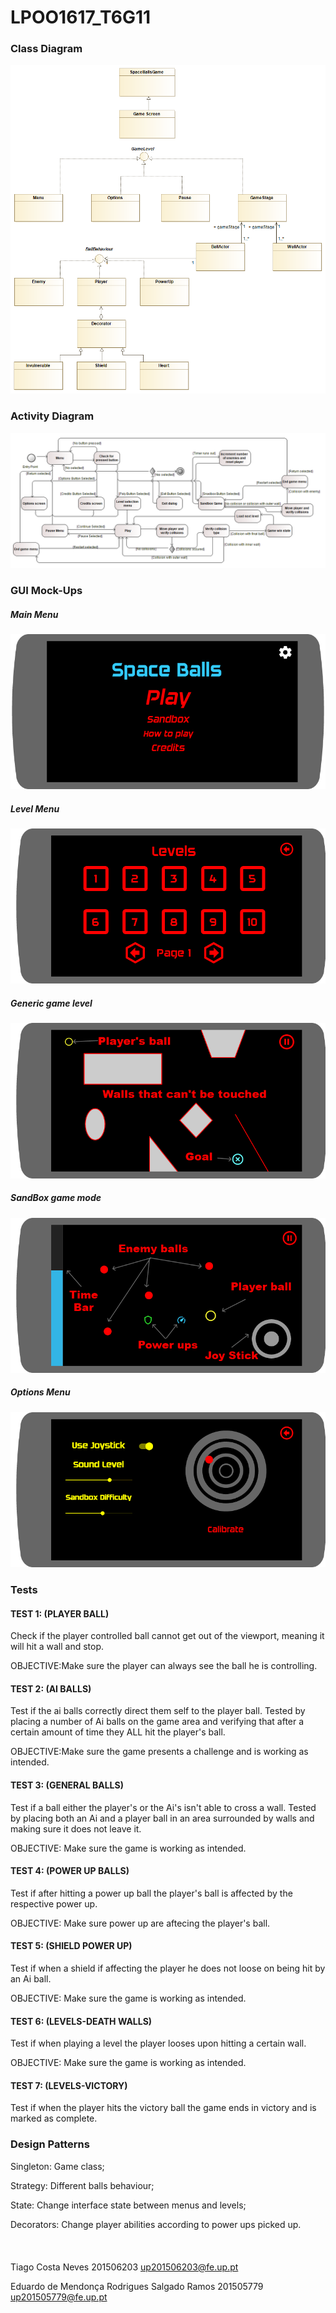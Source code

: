 # LPOO1617_T6G11

### Class Diagram
![Class Diagram](lpooClassDiagram.png)

### Activity Diagram
![Activity Diagram](Activity_diagram_Space_balls.png)

### GUI Mock-Ups
##### Main Menu
![Main Menu](pages/entrymenu.png)
##### Level Menu
![Level Menu](pages/levelmenu.png)
##### Generic game level
![Generic game level](pages/generic_game_level.png)
##### SandBox game mode
![SandBox game mode](pages/sandbox_gamemode.png)
##### Options Menu
![Options Menu](pages/optionsmenu.png)

### Tests

#### TEST 1: (PLAYER BALL)
 Check if the player controlled ball cannot get out of the viewport, meaning it will hit a wall and stop.

OBJECTIVE:Make sure the player can always see the ball he is controlling.

#### TEST 2: (AI BALLS)
 Test if the ai balls correctly direct them self to the player ball. Tested by placing a number of Ai balls on the game area and verifying that after a certain amount of time they ALL hit the player's ball.

OBJECTIVE:Make sure the game presents a challenge and is working as intended.

#### TEST 3: (GENERAL BALLS)
 Test if a ball either the player's or the Ai's isn't able to cross a wall. Tested by placing both an Ai and a player ball in an area surrounded by walls and making sure it does not leave it.

OBJECTIVE:
Make sure the game is working as intended.

#### TEST 4: (POWER UP BALLS)
 Test if after hitting a power up ball the player's ball is affected by the respective power up.

OBJECTIVE:
Make sure power up are aftecing the player's ball.

#### TEST 5: (SHIELD POWER UP)
 Test if when a shield if affecting the player he does not loose on being hit by an Ai ball.

OBJECTIVE:
Make sure the game is working as intended.

#### TEST 6: (LEVELS-DEATH WALLS)
 Test if when playing a level the player looses upon hitting a certain wall.

OBJECTIVE:
Make sure the game is working as intended.

#### TEST 7: (LEVELS-VICTORY)
 Test if when the player hits the victory ball the game ends in victory and is marked as complete.
 
### Design Patterns
 Singleton: Game class;
 
 Strategy: Different balls behaviour;
 
 State: Change interface state between menus and levels;
 
 Decorators: Change player abilities according to power ups picked up.
<br><br>
<br><br>
 Tiago Costa Neves 201506203 up201506203@fe.up.pt
 
 Eduardo de Mendonça Rodrigues Salgado Ramos 201505779 up201505779@fe.up.pt
